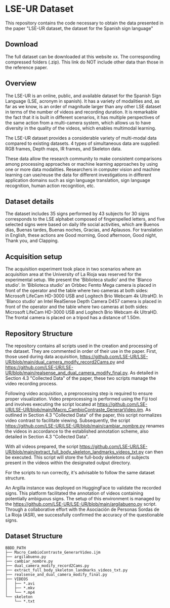 # LSE-UR Dataset


This repository contains the code necessary to obtain the data presented in the paper "LSE-UR dataset, the dataset for the Spanish sign language"

## Download

The full dataset can be downloaded at this website xx. The corresponding compressed folders (.zip). This link do NOT include other data than those in the reference paper.


## Overview

The LSE-UR is an online, public, and available dataset for the Spanish Sign Language (LSE, acronym in spanish). It has a variety of modalities and, as far as we know, is an order of magnitude larger than any other LSE dataset in terms of the number of videos and recording duration. It is remarkable the fact that it is built in different scenarios, it has multiple perspectives of the same action from a multi-camera system, which allows us to have diversity in the quality of the videos, which enables multimodal learning.

The LSE-UR dataset provides a considerable variety of multi-modal data compared to existing datasets. 4 types of simultaneous data are supplied: RGB frames, Depth maps, IR frames, and Skeleton data.

These data allow the research community to make consistent comparisons among processing approaches or machine learning approaches by using one or more data modalities. Researchers in computer vision and machine learning can use/reuse the data for different investigations in different application domains such as sign language translation, sign language recognition, human action recognition, etc.


## Dataset details

The dataset includes 35 signs performed by 43 subjects for 30 signs corresponds to the LSE alphabet composed of fingerspelled  letters, and five selected signs were based on daily life social activities, which are Buenos días, Buenas tardes, Buenas noches, Gracias, and Aplausos. For translation in English, these actions are Good morning, Good afternoon, Good night, Thank you, and Clapping.


## Acquisition setup

The acquisition experiment took place in two scenarios where an acquisition area at the University of La Rioja was reserved for the experimental setup. We present the 'Biblioteca studio' and the 'Blanco studio'. In 'Biblioteca studio' an Orbbec Femto Mega camera is placed in front of the operator and the table where two cameras at both sides: Microsoft LifeCam HD-3000 USB and Logitech Brio Webcam 4k UltraHD. In 'Blanco studio' an  Intel RealSense Depth Camera D457 camera is placed in front of the operator and the table where two cameras at both sides: Microsoft LifeCam HD-3000 USB and Logitech Brio Webcam 4k UltraHD. The frontal camera is placed on a tripod has a distance of 1.50m.


## Repository Structure

The repository contains all scripts used in the creation and processing of the dataset. They are commented in order of their use in the paper. First, those used during data acquisition, https://github.com/LSE-UR/LSE-UR/blob/main/dual_camera_modify_record2Cams.py and https://github.com/LSE-UR/LSE-UR/blob/main/realsense_and_dual_camera_modify_final.py. As detailed in Section 4.3 "Collected Data" of the paper, these two scripts manage the video recording process.

Following video acquisition, a preprocessing step is required to ensure proper visualization. Video preprocessing is performed using the Fiji tool and involves executing the script located at https://github.com/LSE-UR/LSE-UR/blob/main/Macro_CambioContraste_GenerarVideo.ijm. As outlined in Section 4.3 "Collected Data" of the paper, this script normalizes video contrast to facilitate viewing. Subsequently, the script https://github.com/LSE-UR/LSE-UR/blob/main/cambiar_nombre.py renames the videos in accordance to the established annotation scheme, also detailed in Section 4.3 "Collected Data".

With all videos prepared, the script https://github.com/LSE-UR/LSE-UR/blob/main/extract_full_body_skeleton_landmarks_videos_txt.py can then be executed. This script will store the full-body skeletons of subjects present in the videos within the designated output directory.

For the scripts to run correctly, it's advisable to follow the same dataset structure.

An Argilla instance was deployed on HuggingFace to validate the recorded signs. This platform facilitated the annotation of videos containing potentially ambiguous signs. The setup of this environment is managed by the https://github.com/LSE-UR/LSE-UR/blob/main/argilabueno.py script. Through a collaborative effort with the Asociación de Personas Sordas de La Rioja (ASR), we successfully confirmed the accuracy of the questionable signs.


## Dataset Structure
```
BBDD_PATH
├── Macro_CambioContraste_GenerarVideo.ijm
├── argilabueno.py
├── cambiar_nombre.py
├── dual_camera_modify_record2Cams.py
├── extract_full_body_skeleton_landmarks_videos_txt.py
├── realsense_and_dual_camera_modify_final.py
├── VIDEOS
│   ├── *.avi
│   ├── *.mkv
│   └── *.mp4
└── skeleton
    └── *.txt
```
